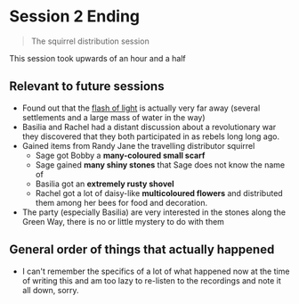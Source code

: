 # Session 2 Ending

> The squirrel distribution session

This session took upwards of an hour and a half

## Relevant to future sessions

- Found out that the [flash of light](../../overview.md#the-flash-of-light) is actually very far away (several settlements and a large mass of water in the way)
- Basilia and Rachel had a distant discussion about a revolutionary war they discovered that they both participated in as rebels long long ago.
- Gained items from Randy Jane the travelling distributor squirrel
  - Sage got Bobby a **many-coloured small scarf**
  - Sage gained **many shiny stones** that Sage does not know the name of
  - Basilia got an **extremely rusty shovel**
  - Rachel got a lot of daisy-like **multicoloured flowers** and distributed them among her bees for food and decoration.
- The party (especially Basilia) are very interested in the stones along the Green Way, there is no or little mystery to do with them

## General order of things that actually happened

- I can't remember the specifics of a lot of what happened now at the time of writing this and am too lazy to re-listen to the recordings and note it all down, sorry.
